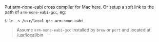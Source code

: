 Put arm-none-eabi cross compiler for Mac here.
Or setup a soft link to the path of `arm-none-eabi-gcc`, eg:

  ```
  $ ln -s /usr/local gcc-arm-none-eabi
  ```

> Assume `arm-none-eabi-gcc` installed by `brew` or `port` and located at /usr/local/bin

